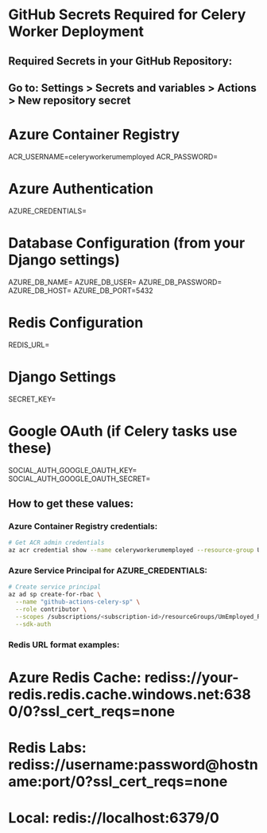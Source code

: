 # GitHub Secrets Required for Celery Worker Deployment

## Required Secrets in your GitHub Repository:
## Go to: Settings > Secrets and variables > Actions > New repository secret

# Azure Container Registry
ACR_USERNAME=celeryworkerumemployed
ACR_PASSWORD=<your-acr-admin-password>

# Azure Authentication
AZURE_CREDENTIALS=<your-azure-service-principal-json>

# Database Configuration (from your Django settings)
AZURE_DB_NAME=<your-postgres-db-name>
AZURE_DB_USER=<your-postgres-username>
AZURE_DB_PASSWORD=<your-postgres-password>
AZURE_DB_HOST=<your-postgres-host>
AZURE_DB_PORT=5432

# Redis Configuration
REDIS_URL=<your-redis-connection-string>

# Django Settings
SECRET_KEY=<your-django-secret-key>

# Google OAuth (if Celery tasks use these)
SOCIAL_AUTH_GOOGLE_OAUTH_KEY=<your-google-oauth-key>
SOCIAL_AUTH_GOOGLE_OAUTH_SECRET=<your-google-oauth-secret>

## How to get these values:

### Azure Container Registry credentials:
```bash
# Get ACR admin credentials
az acr credential show --name celeryworkerumemployed --resource-group UmEmployed_RG
```

### Azure Service Principal for AZURE_CREDENTIALS:
```bash
# Create service principal
az ad sp create-for-rbac \
  --name "github-actions-celery-sp" \
  --role contributor \
  --scopes /subscriptions/<subscription-id>/resourceGroups/UmEmployed_RG \
  --sdk-auth
```

### Redis URL format examples:
# Azure Redis Cache: rediss://your-redis.redis.cache.windows.net:6380/0?ssl_cert_reqs=none
# Redis Labs: rediss://username:password@hostname:port/0?ssl_cert_reqs=none
# Local: redis://localhost:6379/0
